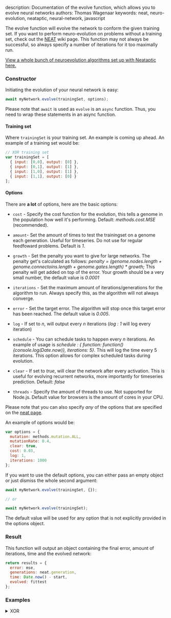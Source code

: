 description: Documentation of the evolve function, which allows you to evolve neural networks
authors: Thomas Wagenaar
keywords: neat, neuro-evolution, neataptic, neural-network, javascript

The evolve function will evolve the network to conform the given training set. If you want to perform neuro-evolution on problems without a training set, check out the [NEAT](../neat.md) wiki page. This function may not always be successful, so always specify a number of iterations for it too maximally run.

<a href="https://wagenaartje.github.io/neataptic/articles/neuroevolution/">View a whole bunch of neuroevolution algorithms set up with Neataptic here.</a>

### Constructor
Initiating the evolution of your neural network is easy:

```javascript
await myNetwork.evolve(trainingSet, options);
```

Please note that `await` is used as `evolve` is an `async` function. Thus, you
need to wrap these statements in an async function.

#### Training set
Where `trainingSet` is your training set. An example is coming up ahead. An example
of a training set would be:

```javascript
// XOR training set
var trainingSet = [
  { input: [0,0], output: [0] },
  { input: [0,1], output: [1] },
  { input: [1,0], output: [1] },
  { input: [1,1], output: [0] }
];
```

#### Options
There are **a lot** of options, here are the basic options:

* `cost` - Specify the cost function for the evolution, this tells a genome in the population how well it's performing. Default: _methods.cost.MSE_ (recommended).
* `amount`- Set the amount of times to test the trainingset on a genome each generation. Useful for timeseries. Do not use for regular feedfoward problems. Default is _1_.
* `growth` - Set the penalty you want to give for large networks. The penalty get's calculated as follows: _penalty = (genome.nodes.length + genome.connectoins.length + genome.gates.length) * growth;_
This penalty will get added on top of the error. Your growth should be a very small number, the default value is _0.0001_

* `iterations` - Set the maximum amount of iterations/generations for the algorithm to run. Always specify this, as the algorithm will not always converge.
* `error` - Set the target error. The algorithm will stop once this target error has been reached. The default value is _0.005_.
* `log` - If set to _n_, will output every _n_ iterations (_log : 1_ will log every iteration)
* `schedule` -  You can schedule tasks to happen every _n_ iterations. An example of usage is _schedule : { function: function(){console.log(Date.now)}, iterations: 5}_. This will log the time every 5 iterations. This option allows for complex scheduled tasks during evolution.
* `clear` - If set to _true_, will clear the network after every activation. This is useful for evolving recurrent networks, more importantly for timeseries prediction. Default: _false_
* `threads` - Specify the amount of threads to use. Not supported for Node.js. Default value for browsers is the amount of cores in your CPU.

Please note that you can also specify _any_ of the options that are specified on
the [neat page](../neat.md).

An example of options would be:

```javascript
var options = {
  mutation: methods.mutation.ALL,
  mutationRate: 0.4,
  clear: true,
  cost: 0.03,
  log: 1,
  iterations: 1000
};
```

If you want to use the default options, you can either pass an empty object or
just dismiss the whole second argument:

```javascript
await myNetwork.evolve(trainingSet, {});

// or

await myNetwork.evolve(trainingSet);
```

The default value will be used for any option that is not explicitly provided
in the options object.

### Result
This function will output an object containing the final error, amount of iterations, time and the evolved network:

```javascript
return results = {
  error: mse,
  generations: neat.generation,
  time: Date.now() - start,
  evolved: fittest
};
```

### Examples

<details>
  <summary>XOR</summary>
   Activates the network. It will activate all the nodes in activation order and produce an output.
<pre>
async function execute () {
  var network = new Network(2,1);

  // XOR dataset
  var trainingSet = [
    { input: [0,0], output: [0] },
    { input: [0,1], output: [1] },
    { input: [1,0], output: [1] },
    { input: [1,1], output: [0] }
  ];

  await network.evolve(trainingSet, {
    mutation: methods.mutation.FFW,
    equal: true,
    elitism: 5,
    mutationRate: 0.5
  });

  network.activate([0,0]); // 0.2413
  network.activate([0,1]); // 1.0000
  network.activate([1,0]); // 0.7663
  network.activate([1,1]); // -0.008
}

execute();</pre>
</details>
